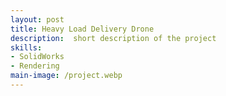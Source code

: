 ```yaml
---
layout: post
title: Heavy Load Delivery Drone
description:  short description of the project
skills: 
- SolidWorks
- Rendering
main-image: /project.webp 
---
```

